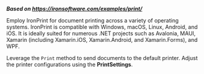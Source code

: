 ***Based on <https://ironsoftware.com/examples/print/>***

Employ IronPrint for document printing across a variety of operating systems. IronPrint is compatible with Windows, macOS, Linux, Android, and iOS. It is ideally suited for numerous .NET projects such as Avalonia, MAUI, Xamarin (including Xamarin.iOS, Xamarin.Android, and Xamarin.Forms), and WPF.

Leverage the `Print` method to send documents to the default printer. Adjust the printer configurations using the **PrintSettings**.